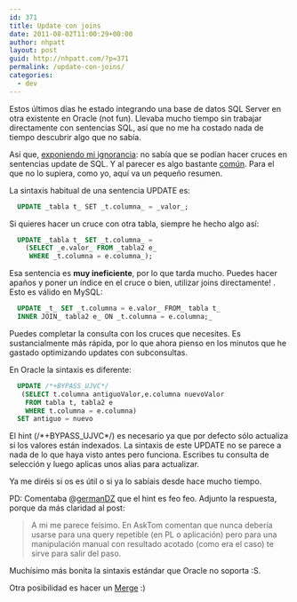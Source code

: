 ```yaml
---
id: 371
title: Update con joins
date: 2011-08-02T11:00:29+00:00
author: nhpatt
layout: post
guid: http://nhpatt.com/?p=371
permalink: /update-con-joins/
categories:
  - dev
---
```

Estos últimos días he estado integrando una base de datos SQL Server en otra existente en Oracle (not fun). Llevaba mucho tiempo sin trabajar directamente con sentencias SQL, así que no me ha costado nada de tiempo descubrir algo que no sabía.

Así que, [exponiendo mi ignorancia](http://www.oreilly.com/ofps/): no sabía que se podían hacer cruces en sentencias update de SQL. Y al parecer es algo bastante [común](https://www.google.com/search?sourceid=chrome&ie=UTF-8&q=join+update&gws_rd=ssl). Para el que no lo supiera, como yo, aquí va un pequeño resumen.

La sintaxis habitual de una sentencia UPDATE es:

```sql
  UPDATE _tabla t_ SET _t.columna_ = _valor_;
```

Si quieres hacer un cruce con otra tabla, siempre he hecho algo así:

```sql
  UPDATE _tabla t_ SET _t.columna_ =
    (SELECT _e.valor_ FROM _tabla2 e_
     WHERE _t.columna = e.columna_);
```

Esa sentencia es **muy ineficiente**, por lo que tarda mucho. Puedes hacer apaños y poner un índice en el cruce o bien, utilizar joins directamente! . Esto es válido en MySQL:

```sql
  UPDATE _t_ SET _t.columna = e.valor_ FROM_ tabla t_
  INNER JOIN_ tabla2 e_ ON _t.columna = e.columna;_
```

Puedes completar la consulta con los cruces que necesites. Es sustancialmente más rápida, por lo que ahora pienso en los minutos que he gastado optimizando updates con subconsultas.

En Oracle la sintaxis es diferente:

```sql
  UPDATE /*+BYPASS_UJVC*/
   (SELECT t.columna antiguoValor,e.columna nuevoValor
    FROM tabla t, tabla2 e
    WHERE t.columna = e.columna) 
  SET antiguo = nuevo
```

El hint (/\*+BYPASS_UJVC\*/) es necesario ya que por defecto sólo actualiza si los valores están indexados. La sintaxis de este UPDATE no se parece a nada de lo que haya visto antes pero funciona. Escribes tu consulta de selección y luego aplicas unos alias para actualizar.

Ya me diréis si os es útil o si ya lo sabíais desde hace mucho tiempo.

PD: Comentaba @[germanDZ](https://twitter.com/germanDZ) que el hint es feo feo. Adjunto la respuesta, porque da más claridad al post:

> A mi me parece feísimo. En AskTom comentan que nunca debería usarse para una query repetible (en PL o aplicación) pero para una manipulación manual con resultado acotado (como era el caso) te sirve para salir del paso.

  Muchísimo más bonita la sintaxis estándar que Oracle no soporta :S.

Otra posibilidad es hacer un [Merge](http://en.wikipedia.org/wiki/Merge_(SQL)) :)

